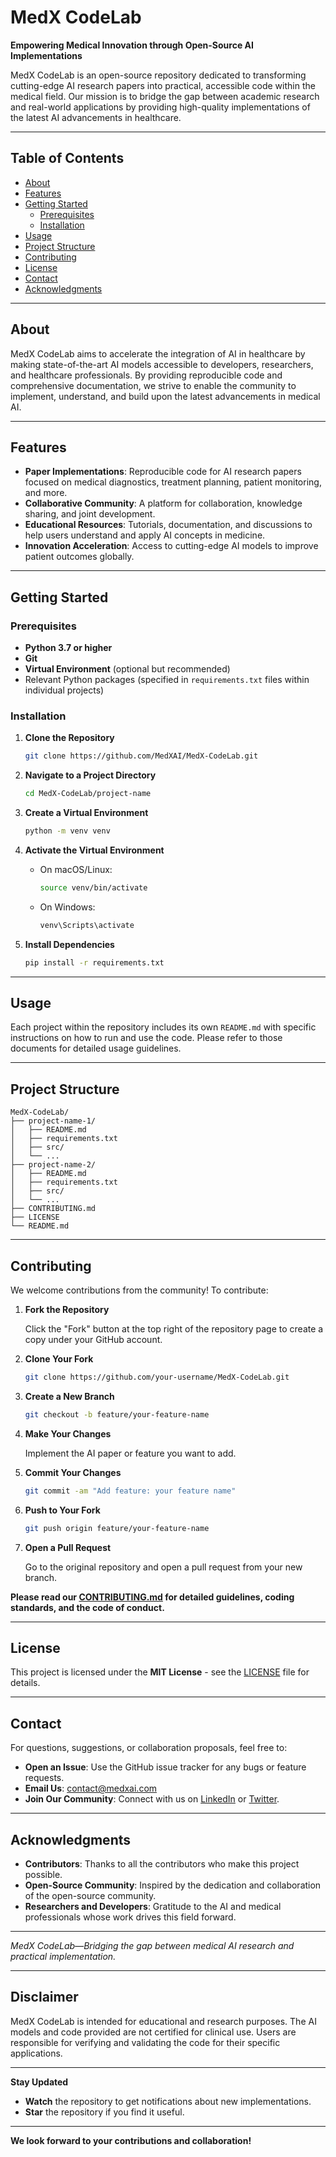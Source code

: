 # MedX CodeLab

**Empowering Medical Innovation through Open-Source AI Implementations**

MedX CodeLab is an open-source repository dedicated to transforming cutting-edge AI research papers into practical, accessible code within the medical field. Our mission is to bridge the gap between academic research and real-world applications by providing high-quality implementations of the latest AI advancements in healthcare.

---

## Table of Contents

- [About](#about)
- [Features](#features)
- [Getting Started](#getting-started)
  - [Prerequisites](#prerequisites)
  - [Installation](#installation)
- [Usage](#usage)
- [Project Structure](#project-structure)
- [Contributing](#contributing)
- [License](#license)
- [Contact](#contact)
- [Acknowledgments](#acknowledgments)

---

## About

MedX CodeLab aims to accelerate the integration of AI in healthcare by making state-of-the-art AI models accessible to developers, researchers, and healthcare professionals. By providing reproducible code and comprehensive documentation, we strive to enable the community to implement, understand, and build upon the latest advancements in medical AI.

---

## Features

- **Paper Implementations**: Reproducible code for AI research papers focused on medical diagnostics, treatment planning, patient monitoring, and more.
- **Collaborative Community**: A platform for collaboration, knowledge sharing, and joint development.
- **Educational Resources**: Tutorials, documentation, and discussions to help users understand and apply AI concepts in medicine.
- **Innovation Acceleration**: Access to cutting-edge AI models to improve patient outcomes globally.

---

## Getting Started

### Prerequisites

- **Python 3.7 or higher**
- **Git**
- **Virtual Environment** (optional but recommended)
- Relevant Python packages (specified in `requirements.txt` files within individual projects)

### Installation

1. **Clone the Repository**

   ```bash
   git clone https://github.com/MedXAI/MedX-CodeLab.git
   ```

2. **Navigate to a Project Directory**

   ```bash
   cd MedX-CodeLab/project-name
   ```

3. **Create a Virtual Environment**

   ```bash
   python -m venv venv
   ```

4. **Activate the Virtual Environment**

   - On macOS/Linux:

     ```bash
     source venv/bin/activate
     ```

   - On Windows:

     ```bash
     venv\Scripts\activate
     ```

5. **Install Dependencies**

   ```bash
   pip install -r requirements.txt
   ```

---

## Usage

Each project within the repository includes its own `README.md` with specific instructions on how to run and use the code. Please refer to those documents for detailed usage guidelines.

---

## Project Structure

```
MedX-CodeLab/
├── project-name-1/
│   ├── README.md
│   ├── requirements.txt
│   ├── src/
│   └── ...
├── project-name-2/
│   ├── README.md
│   ├── requirements.txt
│   ├── src/
│   └── ...
├── CONTRIBUTING.md
├── LICENSE
└── README.md
```

---

## Contributing

We welcome contributions from the community! To contribute:

1. **Fork the Repository**

   Click the "Fork" button at the top right of the repository page to create a copy under your GitHub account.

2. **Clone Your Fork**

   ```bash
   git clone https://github.com/your-username/MedX-CodeLab.git
   ```

3. **Create a New Branch**

   ```bash
   git checkout -b feature/your-feature-name
   ```

4. **Make Your Changes**

   Implement the AI paper or feature you want to add.

5. **Commit Your Changes**

   ```bash
   git commit -am "Add feature: your feature name"
   ```

6. **Push to Your Fork**

   ```bash
   git push origin feature/your-feature-name
   ```

7. **Open a Pull Request**

   Go to the original repository and open a pull request from your new branch.

**Please read our [CONTRIBUTING.md](CONTRIBUTING.md) for detailed guidelines, coding standards, and the code of conduct.**

---

## License

This project is licensed under the **MIT License** - see the [LICENSE](LICENSE) file for details.

---

## Contact

For questions, suggestions, or collaboration proposals, feel free to:

- **Open an Issue**: Use the GitHub issue tracker for any bugs or feature requests.
- **Email Us**: [contact@medxai.com](mailto:contact@medxai.com)
- **Join Our Community**: Connect with us on [LinkedIn](#) or [Twitter](#).

---

## Acknowledgments

- **Contributors**: Thanks to all the contributors who make this project possible.
- **Open-Source Community**: Inspired by the dedication and collaboration of the open-source community.
- **Researchers and Developers**: Gratitude to the AI and medical professionals whose work drives this field forward.

---

*MedX CodeLab—Bridging the gap between medical AI research and practical implementation.*

---

## Disclaimer

MedX CodeLab is intended for educational and research purposes. The AI models and code provided are not certified for clinical use. Users are responsible for verifying and validating the code for their specific applications.

---

**Stay Updated**

- **Watch** the repository to get notifications about new implementations.
- **Star** the repository if you find it useful.

---

**We look forward to your contributions and collaboration!**
